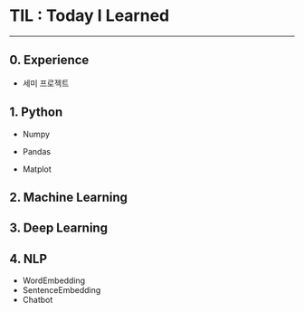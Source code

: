 

# TIL : Today I Learned



---

## 0. Experience

- 세미 프로젝트



## 1. Python

- Numpy

- Pandas

- Matplot



## 2. Machine Learning



## 3. Deep Learning



## 4. NLP

- WordEmbedding
- SentenceEmbedding
- Chatbot
